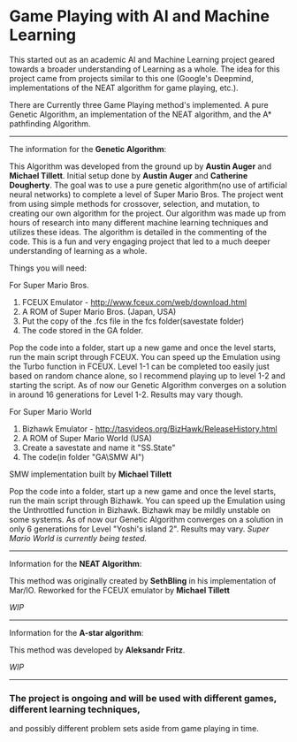 # Game Playing with AI and Machine Learning

This started out as an academic AI and Machine Learning project geared towards a broader understanding of Learning as a whole. 
The idea for this project came from projects similar to this one (Google's Deepmind, implementations of the NEAT algorithm for game playing, etc.). 

There are Currently three Game Playing method's implemented. A pure Genetic Algorithm, an implementation of the NEAT algorithm, and the A* pathfinding
Algorithm.

-------------------------------------------------------------------------------------------------------------------------------------------------------

The information for the **Genetic Algorithm**:

This Algorithm was developed from the ground up by **Austin Auger** and **Michael Tillett**.
Initial setup done by **Austin Auger** and **Catherine Dougherty**.
The goal was to use a pure genetic algorithm(no use of artificial neural networks) to complete a level of Super Mario Bros. 
The project went from using simple methods for crossover, selection, and mutation, to creating our own algorithm for the project. 
Our algorithm was made up from hours of research into many different machine learning techniques and utilizes these ideas. 
The algorithm is detailed in the commenting of the code.
This is a fun and very engaging project that led to a much deeper understanding of learning as a whole. 

Things you will need:

For Super Mario Bros.
1. FCEUX Emulator - http://www.fceux.com/web/download.html
2. A ROM of Super Mario Bros. (Japan, USA)
3. Put the copy of the .fcs file in the fcs folder(savestate folder)
3. The code stored in the GA folder.

Pop the code into a folder, start up a new game and once the level starts, run the main script through FCEUX.
You can speed up the Emulation using the Turbo function in FCEUX.
Level 1-1 can be completed too easily just based on random chance alone, so I recommend playing up to level 1-2 and starting the script.
As of now our Genetic Algorithm converges on a solution in around 16 generations for Level 1-2. Results may vary though.

For Super Mario World 
1. Bizhawk Emulator - http://tasvideos.org/BizHawk/ReleaseHistory.html
2. A ROM of Super Mario World (USA)
3. Create a savestate and name it "SS.State"
3. The code(in folder "GA\SMW AI")

SMW implementation built by **Michael Tillett**

Pop the code into a folder, start up a new game and once the level starts, run the main script through Bizhawk.
You can speed up the Emulation using the Unthrottled function in Bizhawk.
Bizhawk may be mildly unstable on some systems.
As of now our Genetic Algorithm converges on a solution in only 6 generations for Level "Yoshi's island 2". Results may vary.
*Super Mario World is currently being tested.*

--------------------------------------------------------------------------------------------------------------------------------------------

Information for the **NEAT Algorithm**:

This method was originally created by **SethBling** in his implementation of Mar/IO. Reworked for the FCEUX emulator by **Michael Tillett**

*WIP*

--------------------------------------------------------------------------------------------------------------------------------------------

Information for the **A-star algorithm**:

This method was developed by **Aleksandr Fritz**.

*WIP*

--------------------------------------------------------------------------------------------------------------------------------------------

### The project is ongoing and will be used with different games, different learning techniques, 
and possibly different problem sets aside from game playing in time. 